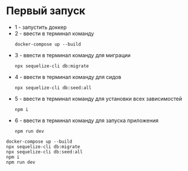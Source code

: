 # Первый запуск

- 1 - запустить доккер 
- 2 - ввести в терминал команду <p>`docker-compose up --build`</p>
- 3 - ввести в терминал команду для миграции <p>`npx sequelize-cli db:migrate`</p>
- 4 - ввести в терминал команду для сидов <p>`npx sequelize-cli db:seed:all`</p>
- 5 - ввести в терминал команду для установки всех зависимостей <p>`npm i`</p>
- 6 - ввести в терминал команду для запуска приложения <p>`npm run dev`</p>

```
docker-compose up --build
npx sequelize-cli db:migrate
npx sequelize-cli db:seed:all
npm i
npm run dev
```
